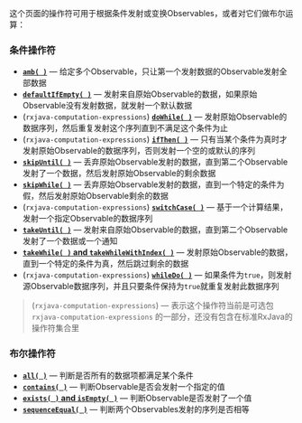这个页面的操作符可用于根据条件发射或变换Observables，或者对它们做布尔运算：

### 条件操作符

* [**`amb( )`**](Conditional.md#Amb) — 给定多个Observable，只让第一个发射数据的Observable发射全部数据
* [**`defaultIfEmpty( )`**](Conditional.md#DefaultIfEmpty) — 发射来自原始Observable的数据，如果原始Observable没有发射数据，就发射一个默认数据
* (`rxjava-computation-expressions`) [**`doWhile( )`**](Conditional.md#Repeat) — 发射原始Observable的数据序列，然后重复发射这个序列直到不满足这个条件为止
* (`rxjava-computation-expressions`) [**`ifThen( )`**](Conditional.md#Defer) — 只有当某个条件为真时才发射原始Observable的数据序列，否则发射一个空的或默认的序列
* [**`skipUntil( )`**](Conditional.md#SkipUntil) — 丢弃原始Observable发射的数据，直到第二个Observable发射了一个数据，然后发射原始Observable的剩余数据
* [**`skipWhile( )`**](Conditional.md#SkipWhile) — 丢弃原始Observable发射的数据，直到一个特定的条件为假，然后发射原始Observable剩余的数据
* (`rxjava-computation-expressions`) [**`switchCase( )`**](Conditional.md#Defer) — 基于一个计算结果，发射一个指定Observable的数据序列
* [**`takeUntil( )`**](Conditional.md#TakeUntil) — 发射来自原始Observable的数据，直到第二个Observable发射了一个数据或一个通知
* [**`takeWhile( )` and `takeWhileWithIndex( )`**](Conditional.md#TakeWhile) — 发射原始Observable的数据，直到一个特定的条件为真，然后跳过剩余的数据
* (`rxjava-computation-expressions`) [**`whileDo( )`**](Conditional.md#Repeat) — 如果条件为`true`，则发射源Observable数据序列，并且只要条件保持为`true`就重复发射此数据序列

> (`rxjava-computation-expressions`) — 表示这个操作符当前是可选包 `rxjava-computation-expressions` 的一部分，还没有包含在标准RxJava的操作符集合里

### 布尔操作符

* [**`all( )`**](Conditional.md#All) — 判断是否所有的数据项都满足某个条件
* [**`contains( )`**](Conditional.md#Contains) — 判断Observable是否会发射一个指定的值
* [**`exists( )` and `isEmpty( )`**](Conditional.md#Contains) — 判断Observable是否发射了一个值
* [**`sequenceEqual( )`**](Conditional.md#Sequenceequal) — 判断两个Observables发射的序列是否相等
